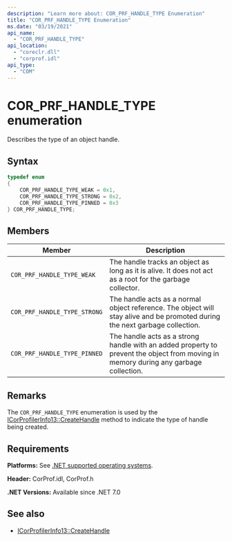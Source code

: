 ```yaml
---
description: "Learn more about: COR_PRF_HANDLE_TYPE Enumeration"
title: "COR_PRF_HANDLE_TYPE Enumeration"
ms.date: "03/19/2021"
api_name:
  - "COR_PRF_HANDLE_TYPE"
api_location:
  - "coreclr.dll"
  - "corprof.idl"
api_type:
  - "COM"
---
```

# COR_PRF_HANDLE_TYPE enumeration

Describes the type of an object handle.

## Syntax

```cpp
typedef enum
{
    COR_PRF_HANDLE_TYPE_WEAK = 0x1,
    COR_PRF_HANDLE_TYPE_STRONG = 0x2,
    COR_PRF_HANDLE_TYPE_PINNED = 0x3
} COR_PRF_HANDLE_TYPE;
```

## Members

| Member | Description |
|------------|-----------------|
| `COR_PRF_HANDLE_TYPE_WEAK` | The handle tracks an object as long as it is alive. It does not act as a root for the garbage collector. |
| `COR_PRF_HANDLE_TYPE_STRONG` | The handle acts as a normal object reference. The object will stay alive and be promoted during the next garbage collection. |
| `COR_PRF_HANDLE_TYPE_PINNED` | The handle acts as a strong handle with an added property to prevent the object from moving in memory during any garbage collection. |

## Remarks

 The `COR_PRF_HANDLE_TYPE` enumeration is used by the [ICorProfilerInfo13::CreateHandle](icorprofilerinfo13-createhandle-method.md) method to indicate the type of handle being created.

## Requirements

**Platforms:** See [.NET supported operating systems](https://github.com/dotnet/core/blob/main/os-lifecycle-policy.md).

**Header:** CorProf.idl, CorProf.h

**.NET Versions:** Available since .NET 7.0

## See also

- [ICorProfilerInfo13::CreateHandle](icorprofilerinfo13-createhandle-method.md)
